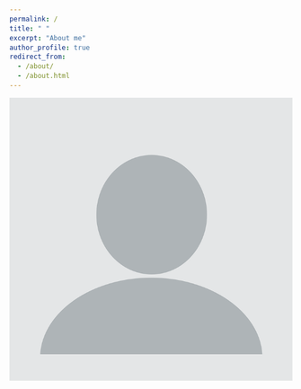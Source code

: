 ```yaml
---
permalink: /
title: " "
excerpt: "About me"
author_profile: true
redirect_from: 
  - /about/
  - /about.html
---
```


![avatar](/images/profile.png)
